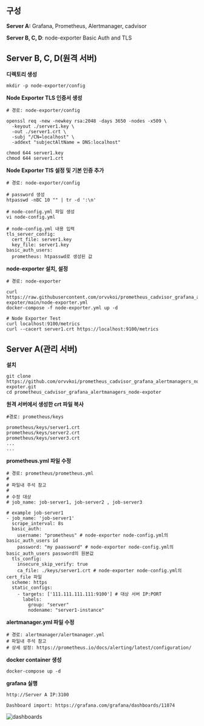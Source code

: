 ## **구성**

**Server A:** Grafana, Prometheus, Alertmanager, cadvisor

**Server B, C, D**:  node-exporter Basic Auth and TLS


## Server B, C, D(원격 서버)

**디렉토리 생성**

```
mkdir -p node-exporter/config
```


**Node Exporter TLS 인증서 생성**

```
# 경로: node-exporter/config

openssl req -new -newkey rsa:2048 -days 3650 -nodes -x509 \
  -keyout ./server1.key \
  -out ./server1.crt \
  -subj "/CN=localhost" \
  -addext "subjectAltName = DNS:localhost"

chmod 644 server1.key 
chmod 644 server1.crt 
```


**Node Exporter TlS 설정 및 기본 인증 추가**

```
# 경로: node-exporter/config

# password 생성
htpasswd -nBC 10 "" | tr -d ':\n'

# node-config.yml 파일 생성
vi node-config.yml

# node-config.yml 내용 입력
tls_server_config:
  cert_file: server1.key 
  key_file: server1.key
basic_auth_users:
  prometheus: htpasswd로 생성된 값
```


**node-exporter 설치, 설정**

```
# 경로: node-exporter

curl https://raw.githubusercontent.com/orvvkoi/prometheus_cadvisor_grafana_alertmanagers_node-expoter/main/node-exporter.yml
docker-compose -f node-exporter.yml up -d

# Node Exporter Test
curl localhost:9100/metrics
curl --cacert server1.crt https://localhost:9100/metrics
```



## Server A(관리 서버)

**설치**

```
git clone https://github.com/orvvkoi/prometheus_cadvisor_grafana_alertmanagers_node-expoter.git
cd prometheus_cadvisor_grafana_alertmanagers_node-expoter
```


**원격 서버에서 생성한 crt 파일 복사**

```
#경로: prometheus/keys

prometheus/keys/server1.crt
prometheus/keys/server2.crt
prometheus/keys/server3.crt
...
...
```


**prometheus.yml 파일 수정**

```
# 경로: prometheus/prometheus.yml
#
# 파일내 주석 참고
#
# 수정 대상
# job_name: job-server1, job-server2 , job-server3

# example job-server1
- job_name: 'job-server1'
  scrape_interval: 8s
  basic_auth:
    username: "prometheus" # node-exporter node-config.yml의 basic_auth_users id
    password: "my paassword" # node-exporter node-config.yml의 basic_auth_users password의 원본값
  tls_config:
    insecure_skip_verify: true
    ca_file: ./keys/server1.crt # node-exporter node-config.yml의 cert_file 파일
  scheme: https
  static_configs:
    - targets: ['111.111.111.111:9100'] # 대상 서버 IP:PORT
      labels:
        group: "server"
        nodename: "server1-instance"
```


**alertmanager.yml 파일 수정**

```
# 경로: alertmanager/alertmanager.yml
# 파일내 주석 참고
# 상세 설정: https://prometheus.io/docs/alerting/latest/configuration/
```


**docker container 생성**

```
docker-compose up -d
```


**grafana 실행**

```
http://Server A IP:3100

Dashboard import: https://grafana.com/grafana/dashboards/11074
```

![dashboards](https://grafana.com/api/dashboards/11074/images/8427/image)


